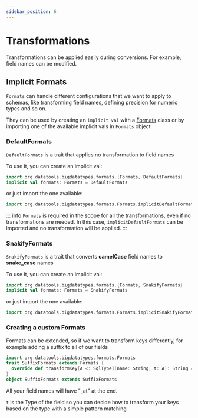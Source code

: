 ```yaml
---
sidebar_position: 6
---
```

# Transformations
Transformations can be applied easily during conversions. For example, field names can be modified.

## Implicit Formats
`Formats` can handle different configurations that we want to apply to schemas, like transforming field names,
defining precision for numeric types and so on.

They can be used by creating an `implicit val` with a [Formats](../core/src/main/scala_3/org/datatools/bigdatatypes/formats/Formats.scala) 
class or by importing one of the available implicit vals in `Formats` object

### DefaultFormats
`DefaultFormats` is a trait that applies no transformation to field names

To use it, you can create an implicit val:
```scala
import org.datatools.bigdatatypes.formats.{Formats, DefaultFormats}
implicit val formats: Formats = DefaultFormats
```
or just import the one available:
```scala
import org.datatools.bigdatatypes.formats.Formats.implicitDefaultFormats
```
::: info
`Formats` is required in the scope for all the transformations, even if no transformations are needed. 
In this case, `implicitDefaultFormats` can be imported and no transformation will be applied.
:::


### SnakifyFormats
`SnakifyFormats` is a trait that converts **camelCase** field names to **snake_case** names

To use it, you can create an implicit val:
```scala
import org.datatools.bigdatatypes.formats.{Formats, SnakifyFormats}
implicit val formats: Formats = SnakifyFormats
```
or just import the one available:
```scala
import org.datatools.bigdatatypes.formats.Formats.implicitSnakifyFormats
```

### Creating a custom Formats
Formats can be extended, so if we want to transform keys differently, for example adding a suffix to all of our fields
```scala
import org.datatools.bigdatatypes.formats.Formats
trait SuffixFormats extends Formats {
  override def transformKey[A <: SqlType](name: String, t: A): String = key + "_at"
}
object SuffixFormats extends SuffixFormats
```
All your field names will have "_at" at the end.

`t` is the Type of the field so you can decide how to transform your keys based on the type with a simple pattern matching

